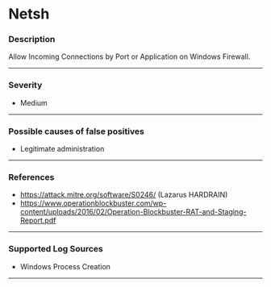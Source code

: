 # Netsh
### Description

Allow Incoming Connections by Port or Application on Windows Firewall.

-------------------
### Severity

- Medium

-------------------
<!---
### Detailed Information

- Why is this alert triggered?
- What are the typical causes that generate this alert? (e.g. port scans, unusual file access activity, etc...)
- Which corroborating information should be looked up?
- Any supporting queries to get more information?
- Any supporting visualizations to get more information?

-------------------
--->
### Possible causes of false positives

- Legitimate administration

-------------------
### References

- https://attack.mitre.org/software/S0246/ (Lazarus HARDRAIN)
- https://www.operationblockbuster.com/wp-content/uploads/2016/02/Operation-Blockbuster-RAT-and-Staging-Report.pdf

-------------------
### Supported Log Sources

- Windows Process Creation

-------------------
